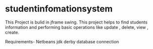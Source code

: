 # studentinfomationsystem
This Project is bulid in jframe swing.
This project helps to find students information and performing basic operations like update , delete, view , create.



Requirements- 
    Netbeans
    jdk
    derby database connection


